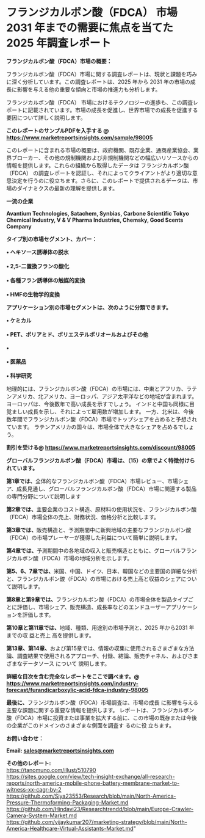 # フランジカルボン酸（FDCA） 市場 2031 年までの需要に焦点を当てた 2025 年調査レポート

<strong><b>フランジカルボン酸（FDCA）市場の概要：</b></strong>

フランジカルボン酸（FDCA）市場に関する調査レポートは、現状と課題を巧みに深く分析しています。この調査レポートは、2025 年から 2031 年の市場の成長に影響を与える他の重要な傾向と市場の推進力も分析します。

フランジカルボン酸（FDCA） 市場におけるテクノロジーの進歩も、この調査レポートに記載されています。市場の成長を促進し、世界市場での成長を促進する要因について詳しく説明します。

<strong>このレポートのサンプルPDFを入手する @ <a href=https://www.marketreportsinsights.com/sample/98005>https://www.marketreportsinsights.com/sample/98005</a></strong>

このレポートに含まれる市場の概要は、政府機関、既存企業、通商産業協会、業界ブローカー、その他の規制機関および非規制機関などの幅広いリソースからの情報を提供します。これらの組織から取得したデータは フランジカルボン酸（FDCA） の調査レポートを認証し、それによってクライアントがより適切な意思決定を行うのに役立ちます。さらに、このレポートで提供されるデータは、市場のダイナミクスの最新の理解を提供します。

<strong>一流の企業</strong>

<strong><b>Avantium Technologies, Satachem, Synbias, Carbone Scientific Tokyo Chemical Industry, V & V Pharma Industries, Chemsky, Good Scents Company</b></strong>

<strong><b>タイプ別の市場セグメント、カバー：</b></strong>

<strong>• ヘキソース誘導体の脱水<br><br>• 2,5-二置換フランの酸化<br><br>• 各種フラン誘導体の触媒的変換<br><br>• HMFの生物学的変換</strong>

<strong><b>アプリケーション別の市場セグメントは、次のように分類できます。</b></strong>

<strong>• ケミカル<br><br>• PET、ポリアミド、ポリエステルポリオールおよびその他<br><br>• <br><br>• 医薬品<br><br>• 科学研究</strong>

 地理的には、フランジカルボン酸（FDCA）の市場には、中東とアフリカ、ラテンアメリカ、北アメリカ、ヨーロッパ、アジア太平洋などの地域が含まれます。 ヨーロッパは、今後数年で高い成長を示すでしょう。 インドと中国も同様に目覚ましい成長を示し、それによって雇用数が増加します。 一方、北米は、今後数年間でフランジカルボン酸（FDCA）市場でトップシェアを占めると予想されています。 ラテンアメリカの国々は、市場全体で大きなシェアを占めるでしょう。

<strong>割引を受ける@ <a href=https://www.marketreportsinsights.com/discount/98005>https://www.marketreportsinsights.com/discount/98005</a></strong>

<strong><b>グローバルフランジカルボン酸（FDCA）市場は、（15）の章でよく特徴付けられています。</b></strong>

<strong><b>第</b></strong><strong><b>1章では、</b></strong>全体的なフランジカルボン酸（FDCA）市場レビュー、市場シェア、成長見通し、グローバルフランジカルボン酸（FDCA）市場に関連する製品の専門分野について説明します

<strong><b>第2章では、</b></strong>主要企業のコスト構造、原材料の使用状況を、フランジカルボン酸（FDCA）市場全体の売上、財務状況、価格分析と比較します。

<strong><b>第3章では、</b></strong>販売構造と、予測期間中に新興地域の主要なフランジカルボン酸（FDCA）の市場プレーヤーが獲得した利益について簡単に説明します。

<strong><b>第4章では、</b></strong>予測期間中の各地域の収入と販売構造とともに、グローバルフランジカルボン酸（FDCA）市場の地域分析を示します。

<strong><b>第5、6、7章では、</b></strong>米国、中国、ドイツ、日本、韓国などの主要国の詳細な分析と、フランジカルボン酸（FDCA）の市場における売上高と収益のシェアについて説明します。

<strong><b>第8章と第9章では、</b></strong>フランジカルボン酸（FDCA）の市場全体を製品タイプごとに評価し、市場シェア、販売構造、成長率などのエンドユーザーアプリケーションを評価します。

<strong><b>第10章と第11章では、</b></strong>地域、種類、用途別の市場予測と、2025 年から2031 年までの収 益と売上 高を提供します。

<strong><b>第13章、第14章、</b></strong>および第15章では、情報の収集に使用されるさまざまな方法論、調査結果で使用されるアプローチ、付録、結論、販売チャネル、およびさまざまなデータソース について 説明します。

<strong>詳細な目次を含む完全なレポートをここで調べます。@ <a href=https://www.marketreportsinsights.com/industry-forecast/furandicarboxylic-acid-fdca-industry-98005>https://www.marketreportsinsights.com/industry-forecast/furandicarboxylic-acid-fdca-industry-98005</a></strong>

<strong><b>最後に、</b></strong>フランジカルボン酸（FDCA）市場調査は、市場の成長 に影響を</a>与える主要な課題に関する重要な情報を提供します。 レポートは、フランジカルボン酸（FDCA）市場に投資または事業を拡大する前に、この市場の既存または今後の企業がこのドメインのさまざまな側面を調査す るのに役 立ちます。

<strong><b>お問い合わせ：</b></strong>

<strong>Email: </strong><a href=mailto:sales@marketreportsinsights.com><strong>sales@marketreportsinsights.com</strong></a>

<strong>その他のレポート:</strong>
<br>
<a href=https://tanomuno.com/illust/510790>https://tanomuno.com/illust/510790</a>
<br>
<a href=https://sites.google.com/view/tech-insight-exchange/all-research-reports/north-america-mobile-phone-battery-membrane-market-to-witness-xx-cagr-by-2>https://sites.google.com/view/tech-insight-exchange/all-research-reports/north-america-mobile-phone-battery-membrane-market-to-witness-xx-cagr-by-2</a>
<br>
<a href=https://github.com/Siya23553/Research/blob/main/North-America-Pressure-Thermoforming-Packaging-Market.md>https://github.com/Siya23553/Research/blob/main/North-America-Pressure-Thermoforming-Packaging-Market.md</a>
<br>
<a href=https://github.com/Hindavi23/Researchtrendd/blob/main/Europe-Crawler-Camera-System-Market.md>https://github.com/Hindavi23/Researchtrendd/blob/main/Europe-Crawler-Camera-System-Market.md</a>
<br>
<a href=https://github.com/vijaykumar207/marketing-strategy/blob/main/North-America-Healthcare-Virtual-Assistants-Market.md>https://github.com/vijaykumar207/marketing-strategy/blob/main/North-America-Healthcare-Virtual-Assistants-Market.md</a>"
